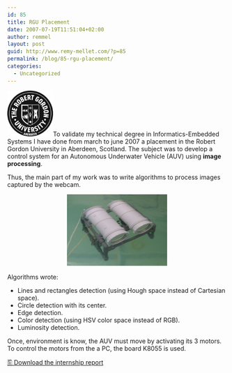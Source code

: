 ```yaml
---
id: 85
title: RGU Placement
date: 2007-07-19T11:51:04+02:00
author: remmel
layout: post
guid: http://www.remy-mellet.com/?p=85
permalink: /blog/85-rgu-placement/
categories:
  - Uncategorized
---
```

<img class="alignright size-thumbnail wp-image-87" title="robert gordon logo" src="/wp-content/uploads/2011/04/robert-gordon-logo-150x150.jpg" alt="" width="105" height="105" />To validate my technical degree in Informatics-Embedded Systems I have done from march to june 2007 a placement in the Robert Gordon University in Aberdeen, Scotland. The subject was to develop a control system for an Autonomous Underwater Vehicle (AUV) using **image processing**.

Thus, the main part of my work was to write algorithms to process images captured by the webcam.

<p style="text-align: center;">
  <img class="size-full wp-image-92 aligncenter" title="ROV" src="/wp-content/uploads/2011/04/ROV.jpg" alt="" width="230" height="164" />
</p>

Algorithms wrote:

  * Lines and rectangles detection (using Hough space instead of Cartesian space).
  * Circle detection with its center.
  * Edge detection.
  * Color detection (using HSV color space instead of RGB).
  * Luminosity detection.

Once, environment is know, the AUV must move by activating its 3 motors. To control the motors from the a PC, the board K8055 is used.

[🖺 Download the internship report](/wp-content/uploads/2011/04/AUV-rapportENG-20070622.pdf)